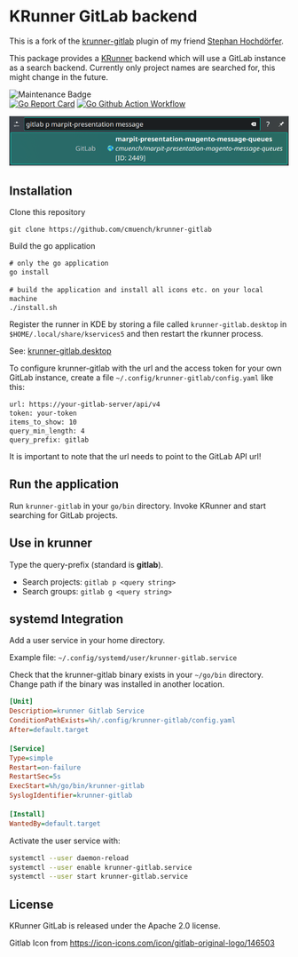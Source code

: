 # KRunner GitLab backend

This is a fork of the [krunner-gitlab](https://github.com/shochdoerfer/krunner-gitlab) plugin of my friend [Stephan Hochdörfer](https://github.com/shochdoerfer).

This package provides a [KRunner](https://blog.davidedmundson.co.uk/blog/cross-process-runners/) backend which will use a GitLab instance as a search backend. Currently only project names are searched for, this might change in the future.

![Maintenance Badge](https://img.shields.io/maintenance/yes/2023.svg)                                      
[![Go Report Card](https://goreportcard.com/badge/github.com/cmuench/krunner-gitlab)](https://goreportcard.com/report/github.com/cmuench/krunner-gitlab)
[![Go Github Action Workflow](https://github.com/cmuench/krunner-gitlab/workflows/Go/badge.svg)](https://github.com/cmuench/krunner-gitlab/actions?query=workflow%3AGo)

![20230225102929.png](docs%2F20230225102929.png)

## Installation

Clone this repository

```
git clone https://github.com/cmuench/krunner-gitlab
```

Build the go application

```
# only the go application
go install

# build the application and install all icons etc. on your local machine
./install.sh
```

Register the runner in KDE by storing a file called `krunner-gitlab.desktop` in `$HOME/.local/share/kservices5` and then restart the rkunner process.

See: [krunner-gitlab.desktop](krunner-gitlab.desktop)

To configure krunner-gitlab with the url and the access token for your own GitLab instance, create a file `~/.config/krunner-gitlab/config.yaml` like this:

```
url: https://your-gitlab-server/api/v4
token: your-token
items_to_show: 10
query_min_length: 4
query_prefix: gitlab

```

It is important to note that the url needs to point to the GitLab API url!

## Run the application

Run `krunner-gitlab` in your `go/bin` directory. Invoke KRunner and start searching for GitLab projects.

## Use in krunner

Type the query-prefix (standard is **gitlab**).

- Search projects: `gitlab p <query string>`
- Search groups: `gitlab g <query string>`

## systemd Integration

Add a user service in your home directory.

Example file: `~/.config/systemd/user/krunner-gitlab.service`

Check that the krunner-gitlab binary exists in your `~/go/bin` directory. Change path if the binary was installed
in another location.

```ini
[Unit]
Description=krunner Gitlab Service
ConditionPathExists=%h/.config/krunner-gitlab/config.yaml
After=default.target

[Service]
Type=simple
Restart=on-failure
RestartSec=5s
ExecStart=%h/go/bin/krunner-gitlab
SyslogIdentifier=krunner-gitlab

[Install]
WantedBy=default.target
```

Activate the user service with:

```bash
systemctl --user daemon-reload
systemctl --user enable krunner-gitlab.service
systemctl --user start krunner-gitlab.service
```

## License

KRunner GitLab is released under the Apache 2.0 license.

Gitlab Icon from https://icon-icons.com/icon/gitlab-original-logo/146503
